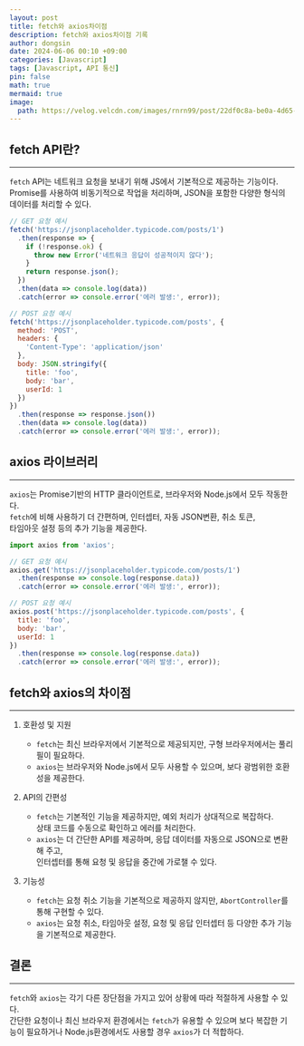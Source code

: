 ```yaml
---
layout: post
title: fetch와 axios차이점
description: fetch와 axios차이점 기록
author: dongsin
date: 2024-06-06 00:10 +09:00
categories: [Javascript]
tags: [Javascript, API 통신]
pin: false
math: true
mermaid: true
image:
  path: https://velog.velcdn.com/images/rnrn99/post/22df0c8a-be0a-4d65-a0f8-5d9eb14e841d/image.png
---
```


## fetch API란?
---
`fetch` API는 네트워크 요청을 보내기 위해 JS에서 기본적으로 제공하는 기능이다. <br />
Promise를 사용하여 비동기적으로 작업을 처리하며, JSON을 포함한 다양한 형식의 데이터를 처리할 수 있다.<br />

```jsx
// GET 요청 예시
fetch('https://jsonplaceholder.typicode.com/posts/1')
  .then(response => {
    if (!response.ok) {
      throw new Error('네트워크 응답이 성공적이지 않다');
    }
    return response.json();
  })
  .then(data => console.log(data))
  .catch(error => console.error('에러 발생:', error));

// POST 요청 예시
fetch('https://jsonplaceholder.typicode.com/posts', {
  method: 'POST',
  headers: {
    'Content-Type': 'application/json'
  },
  body: JSON.stringify({
    title: 'foo',
    body: 'bar',
    userId: 1
  })
})
  .then(response => response.json())
  .then(data => console.log(data))
  .catch(error => console.error('에러 발생:', error));

```

## axios 라이브러리
---
`axios`는 Promise기반의 HTTP 클라이언트로, 브라우저와 Node.js에서 모두 작동한다. <br />
`fetch`에 비해 사용하기 더 간편하며, 인터셉터, 자동 JSON변환, 취소 토큰,<br />
타임아웃 설정 등의 추가 기능을 제공한다.

```jsx
import axios from 'axios';

// GET 요청 예시
axios.get('https://jsonplaceholder.typicode.com/posts/1')
  .then(response => console.log(response.data))
  .catch(error => console.error('에러 발생:', error));

// POST 요청 예시
axios.post('https://jsonplaceholder.typicode.com/posts', {
  title: 'foo',
  body: 'bar',
  userId: 1
})
  .then(response => console.log(response.data))
  .catch(error => console.error('에러 발생:', error));
```

## fetch와 axios의 차이점
---

1. 호환성 및 지원
    * `fetch`는 최신 브라우저에서 기본적으로 제공되지만, 구형 브라우저에서는 풀리필이 필요하다.
    * `axios`는 브라우저와 Node.js에서 모두 사용할 수 있으며, 보다 광범위한 호환성을 제공한다.

2. API의 간편성
    * `fetch`는 기본적인 기능을 제공하지만, 예외 처리가 상대적으로 복잡하다. <br />
     상태 코드를 수동으로 확인하고 에러를 처리한다.
    * `axios`는 더 간단한 API를 제공하며, 응답 데이터를 자동으로 JSON으로 변환해 주고, <br />
    인터셉터를 통해 요청 및 응답을 중간에 가로챌 수 있다.

3. 기능성
    * `fetch`는 요청 취소 기능을 기본적으로 제공하지 않지만, `AbortController`를 통해 구현할 수 있다.
    * `axios`는 요청 취소, 타임아웃 설정, 요청 및 응답 인터셉터 등 다양한 추가 기능을 기본적으로 제공한다.


## 결론
---
`fetch`와 `axios`는 각기 다른 장단점을 가지고 있어 상황에 따라 적절하게 사용할 수 있다.<br />
간단한 요청이나 최신 브라우저 환경에서는 `fetch`가 유용할 수 있으며 보다 복잡한 기능이 필요하거나
Node.js환경에서도 사용할 경우 `axios`가 더 적합하다.


